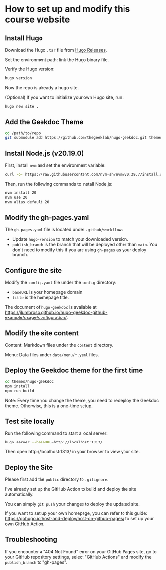 # How to set up and modify this course website

## Install Hugo

Download the Hugo `.tar` file from [Hugo Releases](https://github.com/gohugoio/hugo/releases).

Set the environment path: link the Hugo binary file.

Verify the Hugo version:

```bash
hugo version
```

Now the repo is already a hugo site.

(Optional) If you want to initialize your own Hugo site, run:

```bash
hugo new site .
```

## Add the Geekdoc Theme

```bash
cd /path/to/repo
git submodule add https://github.com/thegeeklab/hugo-geekdoc.git themes/hugo-geekdoc
```

## Install Node.js (v20.19.0)

First, install `nvm` and set the environment variable:

```bash
curl -o- https://raw.githubusercontent.com/nvm-sh/nvm/v0.39.7/install.sh | bash
```

Then, run the following commands to install Node.js:

```bash
nvm install 20
nvm use 20
nvm alias default 20
```

## Modify the gh-pages.yaml

The `gh-pages.yaml` file is located under `.github/workflows`.

- Update `hugo-version` to match your downloaded version.
- `publish_branch` is the branch that will be deployed other than `main`. You don't need to modify this if you are using `gh-pages` as your deploy branch.

## Configure the site

Modify the `config.yaml` file under the `config` directory:

- `baseURL` is your homepage domain.
- `title` is the homepage title.

The document of `hugo-geekdoc` is available at https://jlumbroso.github.io/hugo-geekdoc-github-example/usage/configuration/.
## Modify the site content

Content: Markdown files under the `content` directory.

Menu: Data files under `data/menu/*.yaml` files.

## Deploy the Geekdoc theme for the first time

```bash
cd themes/hugo-geekdoc
npm install
npm run build
```

Note: Every time you change the theme, you need to redeploy the Geekdoc theme. Otherwise, this is a one-time setup.

## Test site locally

Run the following command to start a local server:

```bash
hugo server --baseURL=http://localhost:1313/
```

Then open http://localhost:1313/ in your browser to view your site.

## Deploy the Site

Please first add the `public` directory to `.gitignore`.

I've already set up the GitHub Action to build and deploy the site automatically.

You can simply `git push` your changes to deploy the updated site.

If you want to set up your own homepage, you can refer to this guide: https://gohugo.io/host-and-deploy/host-on-github-pages/ to set up your own GitHub Action.

## Troubleshooting

If you encounter a "404 Not Found" error on your GitHub Pages site, go to your GitHub repository settings, select "GitHub Actions" and modify the `publish_branch` to "gh-pages".


